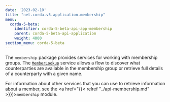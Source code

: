 ```yaml
---
date: '2023-02-10'
title: "net.corda.v5.application.membership"
menu:
  corda-5-beta:
    identifier: corda-5-beta-api-app-membership
    parent: corda-5-beta-api-application
    weight: 4000
section_menu: corda-5-beta
---
```


The `membership` package provides services for working with membership groups. The <a href="../../../../../../api-ref/corda/5.0-beta/kotlin/application/net.corda.v5.application.membership/-member-lookup/index.html" target="_blank">`MemberLookup`</a> service allows a flow to discover what counterparties are available in the membership group or retrieve full details of a counterparty with a given name.

For information about other services that you can use to retrieve information about a member, see the <a href="{{< relref "../api-membership.md" >}})>`membership` module</a>.